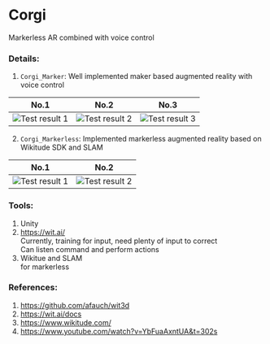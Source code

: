 # Corgi   
   
Markerless AR combined with voice control   

### Details:   
1. ```Corgi_Marker```: Well implemented maker based augmented reality with voice control   

No.1             |  No.2           |  No.3
:-------------------------:|:-------------------------:|:-------------------------:
![](https://github.com/Aries0331/Corgi/blob/master/Corgi_Marker/Demo/1.jpg "Test result 1")  |  ![](https://github.com/Aries0331/Corgi/blob/master/Corgi_Marker/Demo/2.jpg "Test result 2")  |  ![](https://github.com/Aries0331/Corgi/blob/master/Corgi_Marker/Demo/3.jpg "Test result 3")    

2. ```Corgi_Markerless```: Implemented markerless augmented reality based on Wikitude SDK and SLAM     

No.1             |  No.2           
:-------------------------:|:-------------------------:
![](https://github.com/Aries0331/Corgi/blob/master/Corgi_Markerless/Demo/1.jpg "Test result 1")  |  ![](https://github.com/Aries0331/Corgi/blob/master/Corgi_Markerless/Demo/2.jpg "Test result 2")  
   
### Tools:   
1. Unity   
2. https://wit.ai/   
Currently, training for input, need plenty of input to correct   
Can listen command and perform actions  
3. Wikitue and SLAM    
for markerless
   
### References:   
1. https://github.com/afauch/wit3d   
2. https://wit.ai/docs   
3. https://www.wikitude.com/   
4. https://www.youtube.com/watch?v=YbFuaAxntUA&t=302s
